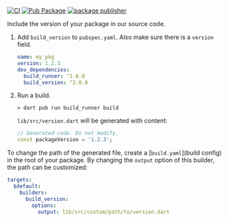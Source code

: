 [![CI](https://github.com/kevmoo/build_version/workflows/CI/badge.svg?branch=master)](https://github.com/kevmoo/build_version/actions?query=workflow%3ACI+branch%3Amaster)
[![Pub Package](https://img.shields.io/pub/v/build_version.svg)](https://pub.dev/packages/build_version)
[![package publisher](https://img.shields.io/pub/publisher/build_version.svg)](https://pub.dev/packages/build_version/publisher)

Include the version of your package in our source code.

1. Add `build_version` to `pubspec.yaml`. Also make sure there is a `version`
   field.

    ```yaml
    name: my_pkg
    version: 1.2.3
    dev_dependencies:
      build_runner: ^1.0.0
      build_version: ^2.0.0
    ```

2. Run a build.

    ```console
    > dart pub run build_runner build
    ```

    `lib/src/version.dart` will be generated with content:

    ```dart
    // Generated code. Do not modify.
    const packageVersion = '1.2.3';
    ```

To change the path of the generated file, create a [`build.yaml`](build config)
in the root of your package.
By changing the `output` option of this builder, the path can be customized:

```yaml
targets:
  $default:
    builders:
      build_version:
        options:
          output: lib/src/custom/path/to/version.dart
```

[build config]: https://pub.dev/packages/build_config

